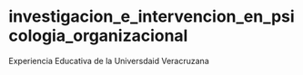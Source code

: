 # investigacion_e_intervencion_en_psicologia_organizacional
Experiencia Educativa de la Universdaid Veracruzana

